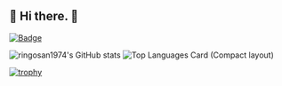 ## 🍎 Hi there. 🍎
[![Badge](https://cp-logo.vercel.app/atcoder/ringosan)](https://atcoder.jp/users/ringosan) 

![ringosan1974's GitHub stats](https://github-readme-stats.vercel.app/api?username=ringosan1974&count_private=true) ![Top Languages Card (Compact layout)](https://github-readme-stats.vercel.app/api/top-langs/?username=ringosan1974&layout=compact)

[![trophy](https://github-profile-trophy.vercel.app/?username=ringosan1974&theme=onedark&column=7)](https://github.com/ryo-ma/github-profile-trophy)
